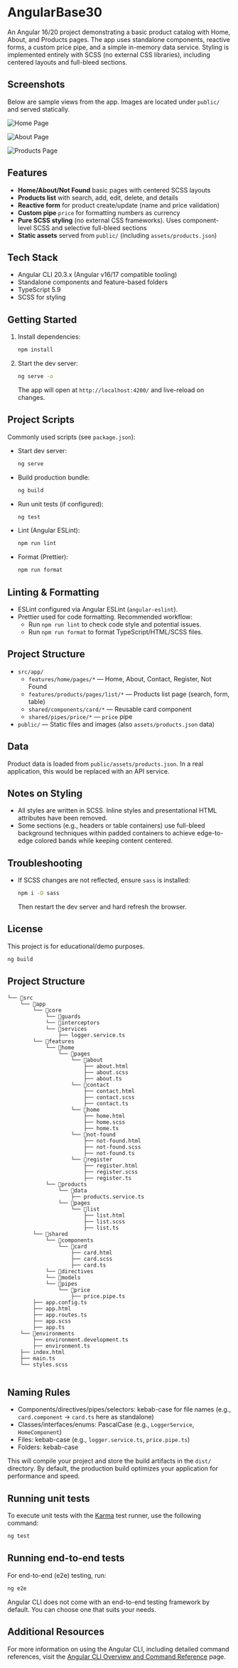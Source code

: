 # AngularBase30

An Angular 16/20 project demonstrating a basic product catalog with Home, About, and Products pages. The app uses standalone components, reactive forms, a custom price pipe, and a simple in-memory data service. Styling is implemented entirely with SCSS (no external CSS libraries), including centered layouts and full-bleed sections.

## Screenshots

Below are sample views from the app. Images are located under `public/` and served statically.

![Home Page](./public/home_page.png)

![About Page](./public/about_page.png)

![Products Page](./public/product_page.png)

## Features

- **Home/About/Not Found** basic pages with centered SCSS layouts
- **Products list** with search, add, edit, delete, and details
- **Reactive form** for product create/update (name and price validation)
- **Custom pipe** `price` for formatting numbers as currency
- **Pure SCSS styling** (no external CSS frameworks). Uses component-level SCSS and selective full-bleed sections
- **Static assets** served from `public/` (including `assets/products.json`)

## Tech Stack

- Angular CLI 20.3.x (Angular v16/17 compatible tooling)
- Standalone components and feature-based folders
- TypeScript 5.9
- SCSS for styling

## Getting Started

1. Install dependencies:
   ```bash
   npm install
   ```

2. Start the dev server:
   ```bash
   ng serve -o
   ```
   The app will open at `http://localhost:4200/` and live-reload on changes.

## Project Scripts

Commonly used scripts (see `package.json`):

- Start dev server:
  ```bash
  ng serve
  ```
- Build production bundle:
  ```bash
  ng build
  ```
- Run unit tests (if configured):
  ```bash
  ng test
  ```
- Lint (Angular ESLint):
  ```bash
  npm run lint
  ```
- Format (Prettier):
  ```bash
  npm run format
  ```

## Linting & Formatting

- ESLint configured via Angular ESLint (`angular-eslint`).
- Prettier used for code formatting. Recommended workflow:
  - Run `npm run lint` to check code style and potential issues.
  - Run `npm run format` to format TypeScript/HTML/SCSS files.

## Project Structure

- `src/app/`
  - `features/home/pages/*` — Home, About, Contact, Register, Not Found
  - `features/products/pages/list/*` — Products list page (search, form, table)
  - `shared/components/card/*` — Reusable card component
  - `shared/pipes/price/*` — `price` pipe
- `public/` — Static files and images (also `assets/products.json` data)

## Data

Product data is loaded from `public/assets/products.json`. In a real application, this would be replaced with an API service.

## Notes on Styling

- All styles are written in SCSS. Inline styles and presentational HTML attributes have been removed.
- Some sections (e.g., headers or table containers) use full-bleed background techniques within padded containers to achieve edge-to-edge colored bands while keeping content centered.

## Troubleshooting

- If SCSS changes are not reflected, ensure `sass` is installed:
  ```bash
  npm i -D sass
  ```
  Then restart the dev server and hard refresh the browser.

## License

This project is for educational/demo purposes.

```bash
ng build
```

## Project Structure

```
└── 📁src
    └── 📁app
        └── 📁core
            └── 📁guards
            └── 📁interceptors
            └── 📁services
                ├── logger.service.ts
        └── 📁features
            └── 📁home
                └── 📁pages
                    └── 📁about
                        ├── about.html
                        ├── about.scss
                        ├── about.ts
                    └── 📁contact
                        ├── contact.html
                        ├── contact.scss
                        ├── contact.ts
                    └── 📁home
                        ├── home.html
                        ├── home.scss
                        ├── home.ts
                    └── 📁not-found
                        ├── not-found.html
                        ├── not-found.scss
                        ├── not-found.ts
                    └── 📁register
                        ├── register.html
                        ├── register.scss
                        ├── register.ts
            └── 📁products
                └── 📁data
                    ├── products.service.ts
                └── 📁pages
                    └── 📁list
                        ├── list.html
                        ├── list.scss
                        ├── list.ts
        └── 📁shared
            └── 📁components
                └── 📁card
                    ├── card.html
                    ├── card.scss
                    ├── card.ts
            └── 📁directives
            └── 📁models
            └── 📁pipes
                └── 📁price
                    ├── price.pipe.ts
        ├── app.config.ts
        ├── app.html
        ├── app.routes.ts
        ├── app.scss
        ├── app.ts
    └── 📁environments
        ├── environment.development.ts
        ├── environment.ts
    ├── index.html
    ├── main.ts
    └── styles.scss
    
```

## Naming Rules

- Components/directives/pipes/selectors: kebab-case for file names (e.g., `card.component` → `card.ts` here as standalone)
- Classes/interfaces/enums: PascalCase (e.g., `LoggerService`, `HomeComponent`)
- Files: kebab-case (e.g., `logger.service.ts`, `price.pipe.ts`)
- Folders: kebab-case

This will compile your project and store the build artifacts in the `dist/` directory. By default, the production build optimizes your application for performance and speed.

## Running unit tests

To execute unit tests with the [Karma](https://karma-runner.github.io) test runner, use the following command:

```bash
ng test
```

## Running end-to-end tests

For end-to-end (e2e) testing, run:

```bash
ng e2e
```

Angular CLI does not come with an end-to-end testing framework by default. You can choose one that suits your needs.

## Additional Resources

For more information on using the Angular CLI, including detailed command references, visit the [Angular CLI Overview and Command Reference](https://angular.dev/tools/cli) page.
